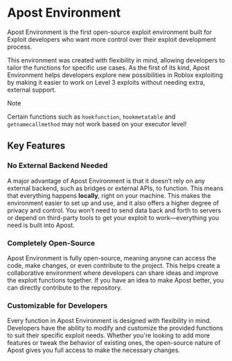 # Apost Environment

Apost Environment is the first open-source exploit environment built for Exploit developers who want more control over their exploit development process.

This environment was created with flexibility in mind, allowing developers to tailor the functions for specific use cases. As the first of its kind, Apost Environment helps developers explore new possibilities in Roblox exploiting by making it easier to work on Level 3 exploits without needing extra, external support.

> [!NOTE]  
> Certain functions such as `hookfunction`, `hookmetatable` and `getnamecallmethod` may not work based on your executor level!

## Key Features

### No External Backend Needed
A major advantage of Apost Environment is that it doesn’t rely on any external backend, such as bridges or external APIs, to function. This means that everything happens **locally**, right on your machine. This makes the environment easier to set up and use, and it also offers a higher degree of privacy and control. You won’t need to send data back and forth to servers or depend on third-party tools to get your exploit to work—everything you need is built into Apost.

### Completely Open-Source
Apost Environment is fully open-source, meaning anyone can access the code, make changes, or even contribute to the project. This helps create a collaborative environment where developers can share ideas and improve the exploit functions together. If you have an idea to make Apost better, you can directly contribute to the repository.

### Customizable for Developers
Every function in Apost Environment is designed with flexibility in mind. Developers have the ability to modify and customize the provided functions to suit their specific exploit needs. Whether you're looking to add more features or tweak the behavior of existing ones, the open-source nature of Apost gives you full access to make the necessary changes.
